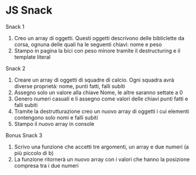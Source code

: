 # JS Snack

Snack 1

1. Creo un array di oggetti. Questi oggetti descrivono delle bibliclette da corsa, ognuna delle quali ha le seguenti chiavi: nome e peso
2. Stampo in pagina la bici con peso minore tramite il destructuring e il template literal

Snack 2

1. Creare un array di oggetti di squadre di calcio. Ogni squadra avrà diverse proprietà: nome, punti fatti, falli subiti
2. Assegno solo un valore alla chiave Nome, le altre saranno settate a 0
3. Genero numeri casuali e li assegno come valori delle chiavi punti fatti e falli subiti
4. Tramite la destrutturazione creo un nuovo array di oggetti i cui elementi contengono solo nomi e falli subiti
5. Stampo il nuovo array in console

Bonus Snack 3

1. Scrivo una funzione che accetti tre argomenti, un array e due numeri (a più piccolo di b)
2. La funzione ritornerà un nuovo array con i valori che hanno la posizione compresa tra i due numeri
